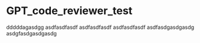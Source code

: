 # GPT_code_reviewer_test

dddddagasdgg
asdfasdfasdf
asdfasdfasdf
asdfasdfasdf
asdfasdgasdgasdg
asdgfasdgasdgasdg
